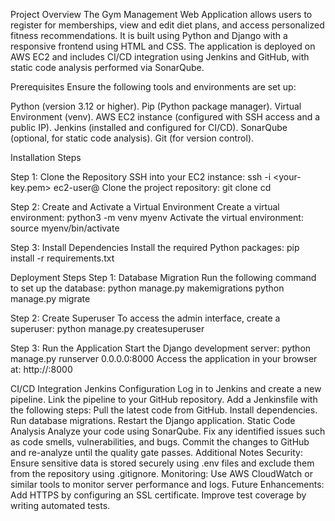 Project Overview
The Gym Management Web Application allows users to register for memberships, view and edit diet plans, and access personalized fitness recommendations. It is built using Python and Django with a responsive frontend using HTML and CSS. The application is deployed on AWS EC2 and includes CI/CD integration using Jenkins and GitHub, with static code analysis performed via SonarQube.

Prerequisites
Ensure the following tools and environments are set up:

Python (version 3.12 or higher).
Pip (Python package manager).
Virtual Environment (venv).
AWS EC2 instance (configured with SSH access and a public IP).
Jenkins (installed and configured for CI/CD).
SonarQube (optional, for static code analysis).
Git (for version control).


Installation Steps

Step 1: Clone the Repository
SSH into your EC2 instance:
ssh -i <your-key.pem> ec2-user@<your-ec2-public-ip>
Clone the project repository:
git clone <your-repo-url>
cd <repository-name>

Step 2: Create and Activate a Virtual Environment
Create a virtual environment:
python3 -m venv myenv
Activate the virtual environment:
source myenv/bin/activate

Step 3: Install Dependencies
Install the required Python packages:
pip install -r requirements.txt

Deployment Steps
Step 1: Database Migration
Run the following command to set up the database:
python manage.py makemigrations
python manage.py migrate

Step 2: Create Superuser
To access the admin interface, create a superuser:
python manage.py createsuperuser

Step 3: Run the Application
Start the Django development server:
python manage.py runserver 0.0.0.0:8000
Access the application in your browser at:
http://<your-ec2-public-ip>:8000


CI/CD Integration
Jenkins Configuration
Log in to Jenkins and create a new pipeline.
Link the pipeline to your GitHub repository.
Add a Jenkinsfile with the following steps:
Pull the latest code from GitHub.
Install dependencies.
Run database migrations.
Restart the Django application.
Static Code Analysis
Analyze your code using SonarQube.
Fix any identified issues such as code smells, vulnerabilities, and bugs.
Commit the changes to GitHub and re-analyze until the quality gate passes.
Additional Notes
Security: Ensure sensitive data is stored securely using .env files and exclude them from the repository using .gitignore.
Monitoring: Use AWS CloudWatch or similar tools to monitor server performance and logs.
Future Enhancements:
Add HTTPS by configuring an SSL certificate.
Improve test coverage by writing automated tests.